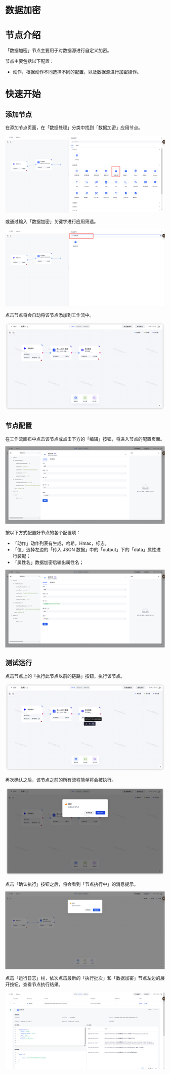 # 数据加密

# 节点介绍

「数据加密」节点主要用于对数据源进行自定义加密。

节点主要包括以下配置：

- 动作，根据动作不同选择不同的配置，以及数据源进行加密操作。

# 快速开始

## 添加节点

在添加节点页面，在「数据处理」分类中找到「数据加密」应用节点。

![](../static/SETLb1RXzoGNfoxl8X9cYQo1nvc.png)

或通过输入「数据加密」关键字进行应用筛选。

![](../static/H9xTblUPconVvtxwZY3cY851n9g.png)

点击节点将会自动将该节点添加到工作流中。

![](../static/WqwCb7In1ov6r7xGuGXcj3HGnzf.png)

## 节点配置

在工作流画布中点击该节点或点击下方的「编辑」按钮，将进入节点的配置页面。

![](../static/W8NMbVZWeo1SruxVBgScV4RcnBc.png)

按以下方式配置好节点的各个配置项：

- 「动作」动作列表有生成，哈希，Hmac，标志。
- 「值」选择左边的「传入 JSON 数据」中的「output」下的「data」属性进行装配；
- 「属性名」数据加密后输出属性名；

![](../static/MmJ1bQTHSoHmCixL25sc8nBGnUg.png)

## 测试运行

点击节点上的「执行此节点以前的链路」按钮，执行该节点。

![](../static/ZIE4bIAbrobAB3xNCimcD14Lnub.png)

再次确认之后，该节点之前的所有流程简单将会被执行。

![](../static/EcyZbfBwWoVjbxx2IqFckhiznNd.png)

点击「确认执行」按钮之后，将会看到「节点执行中」的消息提示。

![](../static/JfopbJF5pout8WxESbFc0lEYngd.png)

点击「运行日志」栏，依次点击最新的「执行批次」和「数据加密」节点左边的展开按钮，查看节点执行结果。

![](../static/OQC5brFjdoMxfyxkDq3c0XtFnXb.png)
